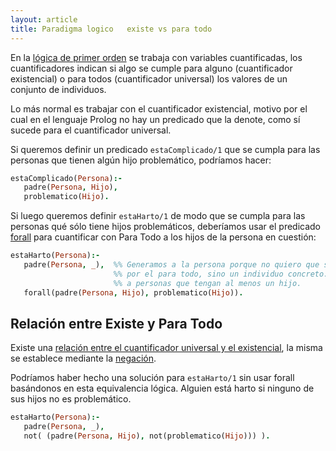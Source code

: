 ```yaml
---
layout: article
title: Paradigma logico   existe vs para todo
---
```


En la [lógica de primer orden](http://es.wikipedia.org/wiki/L%C3%B3gica_de_primer_orden) se trabaja con variables cuantificadas, los cuantificadores indican si algo se cumple para alguno (cuantificador existencial) o para todos (cuantificador universal) los valores de un conjunto de individuos.

Lo más normal es trabajar con el cuantificador existencial, motivo por el cual en el lenguaje Prolog no hay un predicado que la denote, como sí sucede para el cuantificador universal.

Si queremos definir un predicado `estaComplicado/1` que se cumpla para las personas que tienen algún hijo problemático, podríamos hacer:
```prolog
estaComplicado(Persona):-
   padre(Persona, Hijo),
   problematico(Hijo).
```

Si luego queremos definir `estaHarto/1` de modo que se cumpla para las personas qué sólo tiene hijos problemáticos, deberíamos usar el predicado [forall](paradigma-logico---el-forall.html) para cuantificar con Para Todo a los hijos de la persona en cuestión:
```prolog
estaHarto(Persona):-
   padre(Persona, _),  %% Generamos a la persona porque no quiero que sea una variable a cuantificar
                       %% por el para todo, sino un individuo concreto. Además restringe el universo de respuestas
                       %% a personas que tengan al menos un hijo.
   forall(padre(Persona, Hijo), problematico(Hijo)).
```

## Relación entre Existe y Para Todo

Existe una [relación entre el cuantificador universal y el existencial](http://es.wikipedia.org/wiki/Cuantificador_universal#Relaci.C3.B3n_cuantificador_universal_y_el_cuantificador_existencial), la misma se establece mediante la [negación](paradigma-logico---negacion.html).

Podríamos haber hecho una solución para `estaHarto/1` sin usar forall basándonos en esta equivalencia lógica. Alguien está harto si ninguno de sus hijos no es problemático.
```prolog
estaHarto(Persona):-
   padre(Persona, _),
   not( (padre(Persona, Hijo), not(problematico(Hijo))) ).
```
